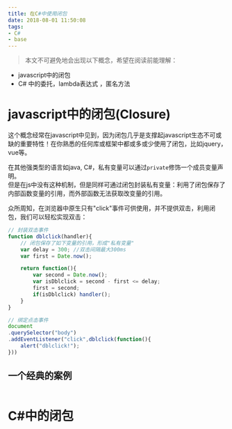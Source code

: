 ```yaml
---
title: 在C#中使用闭包
date: 2018-08-01 11:50:08
tags: 
- C#
- base
---
```

> 本文不可避免地会出现以下概念，希望在阅读前能理解：
- javascript中的闭包
- C# 中的委托，lambda表达式 ，匿名方法

# javascript中的闭包(Closure)
这个概念经常在javascript中见到，因为闭包几乎是支撑起javascript生态不可或缺的重要特性！在你熟悉的任何库或框架中都或多或少使用了闭包，比如jquery，vue等。

在其他强类型的语言如java, C#，私有变量可以通过`private`修饰一个成员变量声明。   
但是在js中没有这种机制，但是同样可通过闭包封装私有变量：利用了闭包保存了内部函数变量的引用，而外部函数无法获取改变量的引用。

众所周知，在浏览器中原生只有"click"事件可供使用，并不提供双击，利用闭包，我们可以轻松实现双击：
```js
// 封装双击事件
function dblclick(handler){
    // 闭包保存了如下变量的引用，形成"私有变量"
    var delay = 300; //双击间隔最大300ms
    var first = Date.now();

    return function(){
        var second = Date.now();
        var isDblclick = second - first <= delay;
        first = second;
        if(isDblclick) handler();
    }
}

// 绑定点击事件
document
.querySelector("body")
.addEventListener("click",dblclick(function(){
    alert("dblclick!");
}))
```

## 一个经典的案例
```

```

# C#中的闭包



